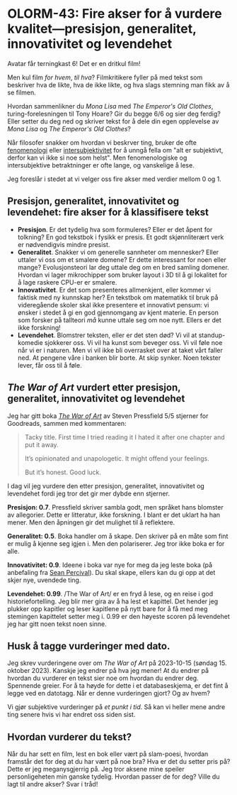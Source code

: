# OLORM-43: Fire akser for å vurdere kvalitet—presisjon, generalitet, innovativitet og levendehet

Avatar får terningkast 6!
Det er en dritkul film!

Men kul film _for hvem_, _til hva_?
Filmkritikere fyller på med tekst som beskriver hva de likte, hva de ikke likte, og hva slags stemning man fikk av å se filmen.

Hvordan sammenlikner du _Mona Lisa_ med _The Emperor's Old Clothes_, turing-forelesningen til Tony Hoare?
Gir du begge 6/6 og sier deg ferdig?
Eller setter du deg ned og skriver tekst for å dele din egen opplevelse av _Mona Lisa_ og _The Emperor's Old Clothes_?

Når filosofer snakker om hvordan vi beskrver ting, bruker de ofte [fenomenologi] eller [intersubjektivitet] for å unngå fella om "alt er subjektivt, derfor kan vi ikke si noe som helst".
Men fenomenologiske og intersubjektive betraktninger er ofte lange, og vanskelige å lese.

Jeg foreslår i stedet at vi velger oss fire akser med verdier mellom 0 og 1.

[fenomenologi]: https://en.wikipedia.org/wiki/Phenomenology_(philosophy)
[intersubjektivitet]: https://en.wikipedia.org/wiki/Intersubjectivity

## Presisjon, generalitet, innovativitet og levendehet: fire akser for å klassifisere tekst

- **Presisjon**.
  Er det tydelig hva som formuleres?
  Eller er det åpent for tolkning?
  En god tekstbok i fysikk er presis.
  Et godt skjønnliterært verk er nødvendigvis mindre presist.
- **Generalitet**.
  Snakker vi om generelle sannheter om mennesker?
  Eller uttaler vi oss om et smalere domene?
  Er dette interessant for noen eller mange?
  Evolusjonsteori lar deg uttale deg om en bred samling domener.
  Hvordan vi lager mikrochipper som bruker layout i 3D til å gi lokalitet for å lage raskere CPU-er er smalere.
- **Innovativitet**.
  Er det som presenteres allmenkjent, eller kommer vi faktisk med ny kunnskap her?
  En tekstbok om matematikk til bruk på videregående skoler skal ikke presentere et innovativt pensum: vi ønsker i stedet å gi en god gjennomgang av kjent materie.
  En person som forsker på tallteori _må_ kunne uttale seg om noe nytt.
  Ellers er det ikke forskning!
- **Levendehet**.
  Blomstrer teksten, eller er det sten død?
  Vi vil at standup-komedie sjokkerer oss.
  Vi vil ha kunst som beveger oss.
  Vi vil føle noe når vi er i naturen.
  Men vi vil ikke bli overrasket over at taket vårt faller ned.
  At pengene våre i banken blir borte.
  At skip synker.
  Noen tekster lever, får oss til å føle.

## _The War of Art_ vurdert etter presisjon, generalitet, innovativitet og levendehet

Jeg har gitt boka _[The War of Art]_ av Steven Pressfield 5/5 stjerner for Goodreads, sammen med kommentaren:

> Tacky title. First time I tried reading it I hated it after one chapter and put it away.
> 
> It’s opinionated and unapologetic. It might offend your feelings.
> 
> But it’s honest. Good luck.

I dag vil jeg vurdere den etter presisjon, generalitet, innovativitet og levendehet fordi jeg tror det gir mer dybde enn stjerner.

[The War of Art]: https://en.wikipedia.org/wiki/The_War_of_Art_(book)

**Presisjon: 0.7**.
Pressfield skriver sambla godt, men språket hans blomster av allegorier.
Dette er litteratur, ikke forskning.
I blant er det uklart ha han mener.
Men den åpningen gir det mulighet til å reflektere.

**Generalitet: 0.5**.
Boka handler om å skape.
Den skriver på en måte som fint er mulig å kjenne seg igjen i.
Men den polariserer.
Jeg tror ikke boka er for alle.

**Innovativitet: 0.9**.
Ideene i boka var nye for meg da jeg leste boka (på anbefaling fra [Sean Percival]).
Du skal skape, ellers kan du gi opp at det skjer nye, uvendede ting.

**Levendehet: 0.99**.
/The War of Art/ er en fryd å lese, og en reise i god historiefortelling.
Jeg blir mer gira av å ha lest et kapittel.
Det hender jeg plukker opp kapitler og leser kapitlene på nytt bare for å få med meg stemingen kapittelet setter meg i.
0.99 er den høyeste scoren på levendehet jeg har gitt noen tekst noen sinne.

[Sean Percival]: https://seanpercival.com/

## Husk å tagge vurderinger med dato.

Jeg skrev vurderingene over om _The War of Art_ på 2023-10-15 (søndag 15. oktober 2023).
Kanskje jeg endrer på hva jeg mener!
At du endrer på hvordan du vurderer en tekst sier noe om hvordan du endrer deg.
Spennende greier.
For å ta høyde for dette i et databaseskjema, er det fint å legge ved en datotagg.
Når er denne vurderingen gjort?
Og av hvem?

Vi gjør subjektive vurderinger på _et punkt i tid_.
Så kan vi heller mene andre ting senere hvis vi har endret oss siden sist.

## Hvordan vurderer du tekst?

Når du har sett en film, lest en bok eller vært på slam-poesi, hvordan framstår det for deg at du har vært på noe bra?
Hva er det du setter pris på?
Dette er jeg meganysgjerrig på.
Jeg tror aksene mine speiler personligeheten min ganske tydelig.
Hvordan passer de for deg?
Ville du lagt til andre akser?
Svar i tråd!
